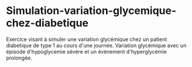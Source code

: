 # Simulation-variation-glycemique-chez-diabetique
Exercice visant à simuler une variation glycémique chez un patient diabetique de type 1 au cours d'une journée. Variation glycémique avec un épisode d'hypoglycemie sévère et un évènement d'hyperglycémie prolongée.
